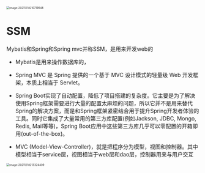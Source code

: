 <img src="/Users/zhangshuheng/Desktop/Notebooks/JAVA/java学习路线.assets/image-20211218210719546.png" alt="image-20211218210719546" style="zoom:50%;" />

# SSM

Mybatis和Spring和Spring mvc并称SSM，是用来开发web的

- Mybatis是用来操作数据库的，

- Spring MVC 是 Spring 提供的一个基于 MVC 设计模式的轻量级 Web 开发框架，本质上相当于 Servlet。

- Spring Boot实现了自动配置，降低了项目搭建的复杂度。它主要是为了解决使用Spring框架需要进行大量的配置太麻烦的问题，所以它并不是用来替代Spring的解决方案，而是和Spring框架紧密结合用于提升Spring开发者体验的工具。同时它集成了大量常用的第三方库配置(例如Jackson, JDBC, Mongo, Redis, Mail等等)，Spring Boot应用中这些第三方库几乎可以零配置的开箱即用(out-of-the-box)。

- MVC (Model-View-Controller)，就是把程序分为模型，视图和控制器。其中模型相当于service层，视图相当于web层和dao层，控制器用来与用户交互

<img src="/Users/zhangshuheng/Desktop/Notebooks/JAVA/java学习路线.assets/image-20211218213324409.png" alt="image-20211218213324409" style="zoom:50%;" />